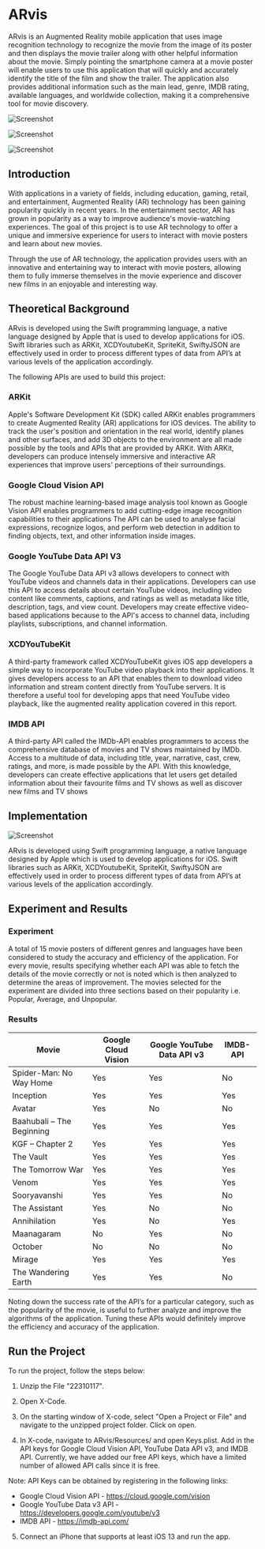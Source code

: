 # ARvis #

ARvis is an Augmented Reality mobile application that uses image recognition technology to recognize the movie from the image of its poster and then displays the movie trailer along with other helpful information about the movie. Simply pointing the smartphone camera at a movie poster will enable users to use this application that will quickly and accurately identify the title of the film and show the trailer. The application also provides additional information such as the main lead, genre, IMDB rating, available languages, and worldwide collection, making it a comprehensive tool for movie discovery.

![Screenshot](arvis1.png)

![Screenshot](arvis2.png)

![Screenshot](arvis3.png)

## Introduction ##

With applications in a variety of fields, including education, gaming, retail, and entertainment, Augmented Reality (AR) technology has been gaining popularity quickly in recent years. In the entertainment sector, AR has grown in popularity as a way to improve audience's movie-watching experiences. The goal of this project is to use AR technology to offer a unique and immersive experience for users to interact with movie posters and learn about new movies.

Through the use of AR technology, the application provides users with an innovative and entertaining way to interact with movie posters, allowing them to fully immerse themselves in the movie experience and discover new films in an enjoyable and interesting way.

## Theoretical Background ##

ARvis is developed using the Swift programming language, a native language designed by Apple that is used to develop applications for iOS. Swift libraries such as ARKit, XCDYoutubeKit, SpriteKit, SwiftyJSON are effectively used in order to process different types of data from API’s at various levels of the application accordingly.

The following APIs are used to build this project:

### ARKit ###

Apple's Software Development Kit (SDK) called ARKit enables programmers to create Augmented Reality (AR) applications for iOS devices. The ability to track the user's position and orientation in the real world, identify planes and other surfaces, and add 3D objects to the environment are all made possible by the tools and APIs that are provided by ARKit. With ARKit, developers can produce intensely immersive and interactive AR experiences that improve users' perceptions of their surroundings.

### Google Cloud Vision API ###

The robust machine learning-based image analysis tool known as Google Vision API enables programmers to add cutting-edge image recognition capabilities to their applications The API can be used to analyse facial expressions, recognize logos, and perform web detection in addition to finding objects, text, and other information inside images.

### Google YouTube Data API V3 ###

The Google YouTube Data API v3 allows developers to connect with YouTube videos and channels data in their applications. Developers can use this API to access details about certain YouTube videos, including video content like comments, captions, and ratings as well as metadata like title, description, tags, and view count. Developers may create effective video-based applications because to the API's access to channel data, including playlists, subscriptions, and channel information.

### XCDYouTubeKit ###

A third-party framework called XCDYouTubeKit gives iOS app developers a simple way to incorporate YouTube video playback into their applications. It gives developers access to an API that enables them to download video information and stream content directly from YouTube servers. It is therefore a useful tool for developing apps that need YouTube video playback, like the augmented reality application covered in this report.

### IMDB API ###

A third-party API called the IMDb-API enables programmers to access the comprehensive database of movies and TV shows maintained by IMDb. Access to a multitude of data, including title, year, narrative, cast, crew, ratings, and more, is made possible by the API. With this knowledge, developers can create effective applications that let users get detailed information about their favourite films and TV shows as well as discover new films and TV shows

## Implementation ##

![Screenshot](arvis4.png)


ARvis is developed using Swift programming language, a native language designed by Apple which is used to develop applications for iOS. Swift libraries such as ARKit, XCDYoutubeKit, SpriteKit, SwiftyJSON are effectively used in order to process different types of data from API’s at various levels of the application accordingly.

## Experiment and Results ##

### Experiment ###

A total of 15 movie posters of different genres and languages have been considered to study the accuracy and efficiency of the application. For every movie, results specifying whether each API was able to fetch the details of the movie correctly or not is noted which is then analyzed to determine the areas of improvement. The movies selected for the experiment are divided into three sections based on their popularity i.e. Popular, Average, and Unpopular.

### Results ###

| Movie                      | Google Cloud Vision | Google YouTube Data API v3 | IMDB-API |
|----------------------------|---------------------|-----------------------------|----------|
| Spider-Man: No Way Home    | Yes                 | Yes                         | No       |
| Inception                  | Yes                 | Yes                         | Yes      |
| Avatar                     | Yes                 | No                          | No       |
| Baahubali – The Beginning | Yes                 | Yes                         | Yes      |
| KGF – Chapter 2            | Yes                 | Yes                         | Yes      |
| The Vault                  | Yes                 | Yes                         | Yes      |
| The Tomorrow War           | Yes                 | Yes                         | Yes      |
| Venom                      | Yes                 | Yes                         | Yes      |
| Sooryavanshi               | Yes                 | Yes                         | No       |
| The Assistant              | Yes                 | No                          | No       |
| Annihilation               | Yes                 | No                          | Yes      |
| Maanagaram                 | No                  | Yes                         | No       |
| October                    | No                  | No                          | No       |
| Mirage                     | Yes                 | Yes                         | Yes      |
| The Wandering Earth        | Yes                 | Yes                         | No       |


Noting down the success rate of the API’s for a particular category, such as the popularity of the movie, is useful to further analyze and improve the algorithms of the application. Tuning these APIs would definitely improve the efficiency and accuracy of the application.

## Run the Project ##

To run the project, follow the steps below:

1. Unzip the File "22310117".

2. Open X-Code.

3. On the starting window of X-code, select "Open a Project or File" and navigate to the unzipped project folder. Click on open.

4. In X-code, navigate to ARvis/Resources/ and open Keys.plist. Add in the API keys for Google Cloud Vision API, YouTube Data API v3, and IMDB API. Currently, we have added our free API keys, which have a limited number of allowed API calls since it is free.

Note: API Keys can be obtained by registering in the following links:

 - Google Cloud Vision API - https://cloud.google.com/vision
 - Google YouTube Data v3 API - https://developers.google.com/youtube/v3
 - IMDB API - https://imdb-api.com/

5. Connect an iPhone that supports at least iOS 13 and run the app.
